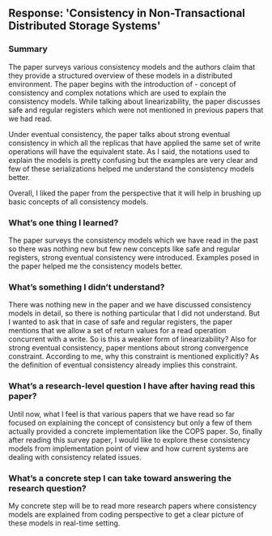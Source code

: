 ﻿## Response: 'Consistency in Non-Transactional Distributed Storage Systems'

### Summary
The paper surveys various consistency models and the authors claim that they provide a structured overview of these models in a distributed environment. The paper begins with the introduction of - concept of consistency and complex notations which are used to explain the consistency models. While talking about linearizability, the paper discusses safe and regular registers which were not mentioned in previous papers that we had read.

Under eventual consistency, the paper talks about strong eventual consistency in which all the replicas that have applied the same set of write operations will have the equivalent state. As I said, the notations used to explain the models is pretty confusing but the examples are very clear and few of these serializations helped me understand the consistency models better.

Overall, I liked the paper from the perspective that it will help in brushing up basic concepts of all consistency models.

### What’s one thing I learned?
The paper surveys the consistency models which we have read in the past so there was nothing new but few new concepts like safe and regular registers, strong eventual consistency were introduced. Examples posed in the paper helped me the consistency models better.

### What’s something I didn’t understand?
There was nothing new in the paper and we have discussed consistency models in detail, so there is nothing particular that I did not understand. But I wanted to ask that in case of safe and regular registers, the paper mentions that we allow a
set of return values for a read operation concurrent with a write. So is this a weaker form of linearizability? 
Also for strong eventual consistency, paper mentions about strong convergence constraint. According to me, why this constraint is mentioned explicitly? As the definition of eventual consistency already implies this constraint.

### What’s a research-level question I have after having read this paper?
Until now, what I feel is that various papers that we have read so far focused on explaining the concept of consistency but only a few of them actually provided a concrete implementation like the COPS paper. So, finally after reading this survey paper, I would like to explore these consistency models from implementation point of view and how current systems are dealing with consistency related issues.

### What’s a concrete step I can take toward answering the research question?
My concrete step will be to read more research papers where consistency models are explained from coding perspective to get a clear picture of these models in real-time setting.


